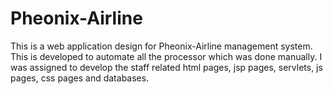 # Pheonix-Airline
This is a web application design for Pheonix-Airline management system. This is developed to automate all the processor which was done manually. I was assigned to develop the staff related html pages, jsp pages, servlets, js pages, css pages and databases. 
